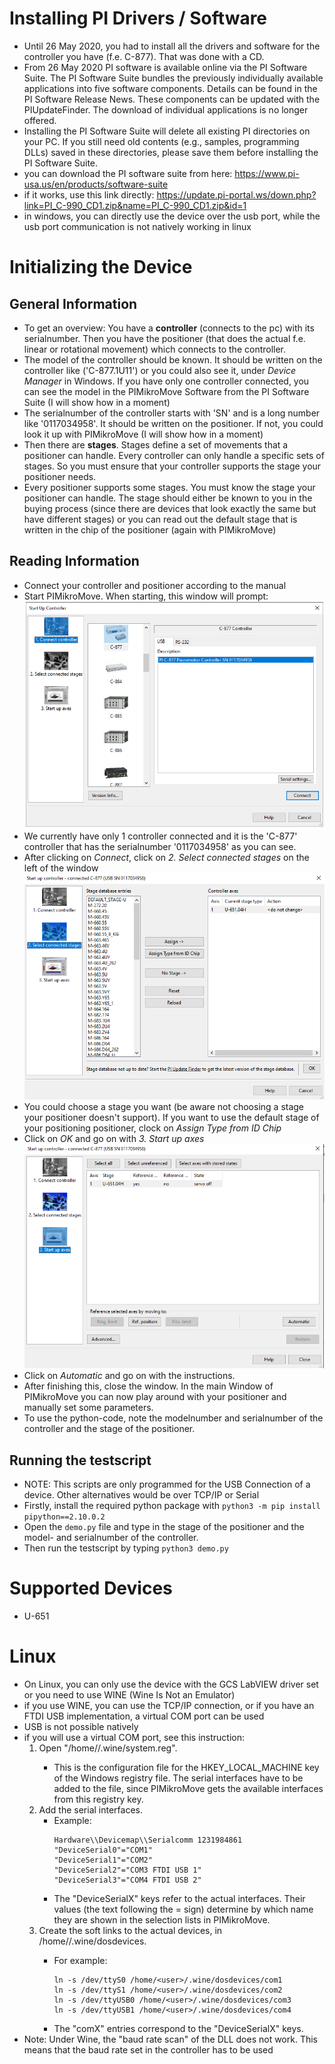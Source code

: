 # Installing PI Drivers / Software
- Until 26 May 2020, you had to install all the drivers and software for the controller you have (f.e. C-877). That was done with a CD.
- From 26 May 2020 PI software is available online via the PI Software Suite. The PI Software Suite bundles the previously individually available applications into five software components. Details can be found in the PI Software Release News. These components can be updated with the PIUpdateFinder. The download of individual applications is no longer offered.
- Installing the PI Software Suite will delete all existing PI directories on your PC. If you still need old contents (e.g., samples, programming DLLs) saved in these directories, please save them before installing the PI Software Suite.
- you can download the PI software suite from here: https://www.pi-usa.us/en/products/software-suite
- if it works, use this link directly: https://update.pi-portal.ws/down.php?link=PI_C-990_CD1.zip&name=PI_C-990_CD1.zip&id=1
- in windows, you can directly use the device over the usb port, while the usb port communication is not natively working in linux

# Initializing the Device
## General Information
- To get an overview: You have a **controller** (connects to the pc) with its serialnumber. Then you have the positioner (that does the actual f.e. linear or rotational movement) which connects to the controller.
- The model of the controller should be known. It should be written on the controller like ('C-877.1U11') or you could also see it, under *Device Manager* in Windows. If you have only one controller connected, you can see the model in the PIMikroMove Software from the PI Software Suite (I will show how in a moment)
- The serialnumber of the controller starts with 'SN' and is a long number like '0117034958'. It should be written on the positioner. If not, you could look it up with PIMikroMove (I will show how in a moment)
- Then there are **stages**. Stages define a set of movements that a positioner can handle. Every controller can only handle a specific sets of stages. So you must ensure that your controller supports the stage your positioner needs.
- Every positioner supports some stages. You must know the stage your positioner can handle. The stage should either be known to you in the buying process (since there are devices that look exactly the same but have different stages) or you can read out the default stage that is written in the chip of the positioner (again with PIMikroMove)

## Reading Information
- Connect your controller and positioner according to the manual
- Start PIMikroMove. When starting, this window will prompt:
![pimikro1](./doc/pimikro1.png)
- We currently have only 1 controller connected and it is the 'C-877' controller that has the serialnumber '0117034958' as you can see.
- After clicking on *Connect*, click on *2. Select connected stages* on the left of the window
![pimikro2](./doc/pimikro2.png)
- You could choose a stage you want (be aware not choosing a stage your positioner doesn't support). If you want to use the default stage of your positioning positioner, clock on *Assign Type from ID Chip*
- Click on *OK* and go on with *3. Start up axes*
![pimikro3](./doc/pimikro3.png)
- Click on *Automatic* and go on with the instructions. 
- After finishing this, close the window. In the main Window of PIMikroMove you can now play around with your positioner and manually set some parameters.
- To use the python-code, note the modelnumber and serialnumber of the controller and the stage of the positioner.

## Running the testscript
- NOTE: This scripts are only programmed for the USB Connection of a device. Other alternatives would be over TCP/IP or Serial
- Firstly, install the required python package with `python3 -m pip install pipython==2.10.0.2`
- Open the `demo.py` file and type in the stage of the positioner and the model- and serialnumber of the controller.
- Then run the testscript by typing `python3 demo.py`

# Supported Devices
- U-651

# Linux
- On Linux, you can only use the device with the GCS LabVIEW driver set or you need to use WINE (Wine Is Not an Emulator)
- if you use WINE, you can use the TCP/IP connection, or if you have an FTDI USB implementation, a virtual COM port can be used
- USB is not possible natively
- if you will use a virtual COM port, see this instruction:
	1. Open "/home/<user>/.wine/system.reg". 
		- This is the configuration file for the HKEY_LOCAL_MACHINE key of the Windows registry file. The serial interfaces have to be added to the file, since PIMikroMove gets the available interfaces from this registry key.
	2. Add the serial interfaces.
		- Example:
			```
			Hardware\\Devicemap\\Serialcomm 1231984861
			"DeviceSerial0"="COM1"
			"DeviceSerial1"="COM2"
			"DeviceSerial2"="COM3 FTDI USB 1"
			"DeviceSerial3"="COM4 FTDI USB 2"
			```
		- The "DeviceSerialX" keys refer to the actual interfaces. Their values (the text following the = sign) determine by which name they are shown in the selection lists in PIMikroMove.
	3. Create the soft links to the actual devices, in /home/<user>/.wine/dosdevices.
		- For example:
			```
			ln -s /dev/ttyS0 /home/<user>/.wine/dosdevices/com1
			ln -s /dev/ttyS1 /home/<user>/.wine/dosdevices/com2
			ln -s /dev/ttyUSB0 /home/<user>/.wine/dosdevices/com3
			ln -s /dev/ttyUSB1 /home/<user>/.wine/dosdevices/com4
			```
		- The "comX" entries correspond to the "DeviceSerialX" keys.
- Note: Under Wine, the "baud rate scan" of the DLL does not work. This means that the baud rate set in the controller has to be used